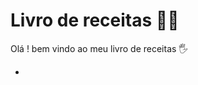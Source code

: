 # Livro de receitas :man_cook:

Olá ! bem vindo ao meu livro de receitas :raised_hand_with_fingers_splayed:

-  